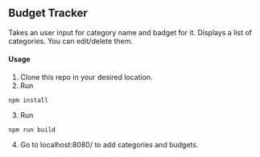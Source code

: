 ## Budget Tracker
Takes an user input for category name and badget for it.
Displays a list of categories.
You can edit/delete them.

#### Usage
1. Clone this repo in your desired location.
2. Run
```
npm install

```
3. Run
```
npm run build
```
4. Go to localhost:8080/ to add categories and budgets.
